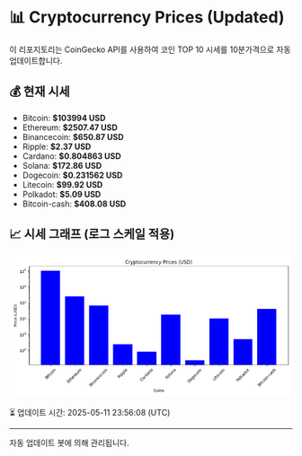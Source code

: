 
# 📊 Cryptocurrency Prices (Updated)

이 리포지토리는 CoinGecko API를 사용하여 코인 TOP 10 시세를 10분가격으로 자동 업데이트합니다.

## 💰 현재 시세
- Bitcoin: **$103994 USD**
- Ethereum: **$2507.47 USD**
- Binancecoin: **$650.87 USD**
- Ripple: **$2.37 USD**
- Cardano: **$0.804863 USD**
- Solana: **$172.86 USD**
- Dogecoin: **$0.231562 USD**
- Litecoin: **$99.92 USD**
- Polkadot: **$5.09 USD**
- Bitcoin-cash: **$408.08 USD**

## 📈 시세 그래프 (로그 스케일 적용)
![Crypto Prices](crypto_prices.png)

⏳ 업데이트 시간: 2025-05-11 23:56:08 (UTC)

---
자동 업데이트 봇에 의해 관리됩니다.
